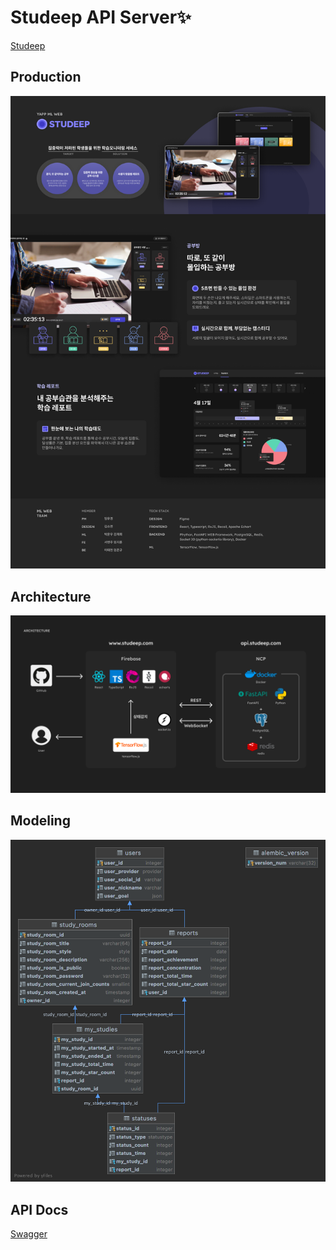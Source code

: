 # Studeep API Server✨
[Studeep](https://www.studeep.com)

## Production
![](./images/studeep_product.png)

## Architecture
![](./images/studeep_architecture.png)

## Modeling
![](./images/studeep_modeling.png)

## API Docs
[Swagger](https://www.studeep.com/docs)